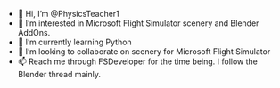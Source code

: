 - 👋 Hi, I’m @PhysicsTeacher1
- 👀 I’m interested in Microsoft Flight Simulator scenery and Blender AddOns.
- 🌱 I’m currently learning Python
- 💞️ I’m looking to collaborate on scenery for Microsoft Flight Simulator
- 📫 Reach me through FSDeveloper for the time being.  I follow the Blender thread mainly.

<!---
PhysicsTeacher1/PhysicsTeacher1 is a ✨ special ✨ repository because its `README.md` (this file) appears on your GitHub profile.
You can click the Preview link to take a look at your changes.
--->
